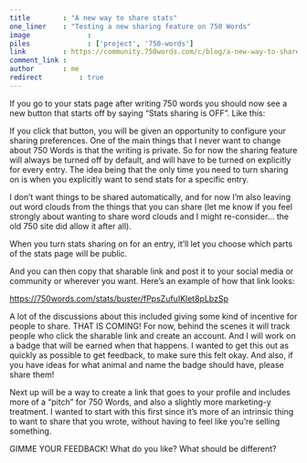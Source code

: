 ```yaml
---
title        : "A new way to share stats"
one_liner    : "Testing a new sharing feature on 750 Words"
image			   : 
piles			   : ['project', '750-words']
link         : https://community.750words.com/c/blog/a-new-way-to-share-stats
comment_link : 
author       : me
redirect		 : true
---
```


If you go to your stats page after writing 750 words you should now see a new button that starts off by saying “Stats sharing is OFF”. Like this:

If you click that button, you will be given an opportunity to configure your sharing preferences. One of the main things that I never want to change about 750 Words is that the writing is private. So for now the sharing feature will always be turned off by default, and will have to be turned on explicitly for every entry. The idea being that the only time you need to turn sharing on is when you explicitly want to send stats for a specific entry. 

I don’t want things to be shared automatically, and for now I’m also leaving out word clouds from the things that you can share (let me know if you feel strongly about wanting to share word clouds and I might re-consider… the old 750 site did allow it after all). 

When you turn stats sharing on for an entry, it’ll let you choose which parts of the stats page will be public. 

And you can then copy that sharable link and post it to your social media or community or wherever you want. Here’s an example of how that link looks:

https://750words.com/stats/buster/fPpsZufuIKlet8pLbzSp

A lot of the discussions about this included giving some kind of incentive for people to share. THAT IS COMING! For now, behind the scenes it will track people who click the sharable link and create an account. And I will work on a badge that will be earned when that happens. I wanted to get this out as quickly as possible to get feedback, to make sure this felt okay. And also, if you have ideas for what animal and name the badge should have, please share them! 

Next up will be a way to create a link that goes to your profile and includes more of a “pitch” for 750 Words, and also a slightly more marketing-y treatment. I wanted to start with this first since it’s more of an intrinsic thing to want to share that you wrote, without having to feel like you’re selling something. 

GIMME YOUR FEEDBACK! What do you like? What should be different? 